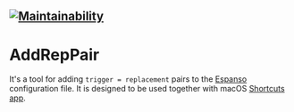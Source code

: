 [![Maintainability](https://qlty.sh/badges/c827ba96-6a0a-443c-b0c2-ff091e81a5fd/maintainability.svg)](https://qlty.sh/gh/mxclg/projects/addRepPair)
---
# AddRepPair
It's a tool for adding ```trigger = replacement``` pairs to the [Espanso](https://espanso.org/) configuration file. It is designed to be used together with macOS [Shortcuts app](https://support.apple.com/en-gb/guide/shortcuts-mac/apdf22b0444c/mac).
